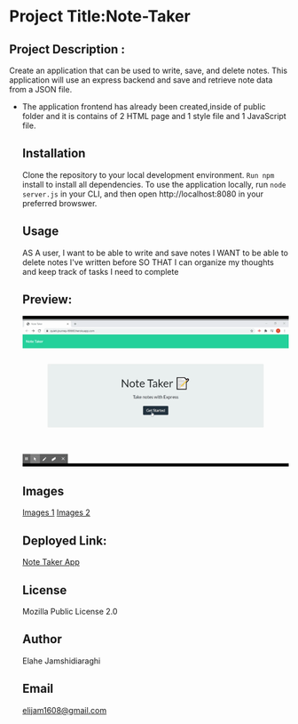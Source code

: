 # Project Title:Note-Taker

  ## Project Description : 
Create an application that can be used to write, save, and delete notes. This application will use an express backend and save and retrieve note data from a JSON file.
* The application frontend has already been created,inside of public folder and it is contains of 2 HTML page and 1 style file and 1 JavaScript file. 

  ## Installation
  Clone the repository to your local development environment.
  `Run npm` install to install all dependencies. To use the application locally, run `node server.js` in your CLI, and then open http://localhost:8080 in your preferred browswer.

  ## Usage
  AS A user, I want to be able to write and save notes
  I WANT to be able to delete notes I've written before
  SO THAT I can organize my thoughts and keep track of tasks I need to complete

  ## Preview:
  ![Application Preview](https://github.com/Eli-33/Note-Taker/blob/main/NOTE-TAKER.gif)

   ## Images
  [Images 1](https://github.com/Eli-33/Note-Taker/blob/main/ScreenShots/First%20page.PNG)
  [Images 2](https://github.com/Eli-33/Note-Taker/blob/main/ScreenShots/note%20page.PNG)

  ## Deployed Link:
   [Note Taker App](https://quiet-journey-80660.herokuapp.com/)

  ## License
  Mozilla Public License 2.0

  ## Author 
  Elahe Jamshidiaraghi

  ## Email
  elijam1608@gmail.com



